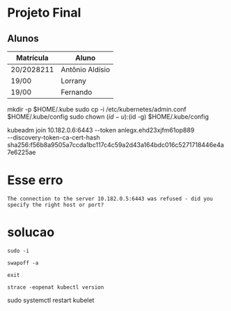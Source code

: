 # Projeto Final

## Alunos
|Matrícula | Aluno |
| -- | -- |
| 20/2028211  |  Antônio Aldísio |
|  19/00 | Lorrany  |
|  19/00 | Fernando  |



  mkdir -p $HOME/.kube
  sudo cp -i /etc/kubernetes/admin.conf $HOME/.kube/config
  sudo chown $(id -u):$(id -g) $HOME/.kube/config

kubeadm join 10.182.0.6:6443 --token anlegx.ehd23xjfm61op889 \
        --discovery-token-ca-cert-hash sha256:f56b8a9505a7ccda1bc117c4c59a2d43a164bdc016c5271718446e4a7e6225ae 
# Esse erro 
```        
The connection to the server 10.182.0.5:6443 was refused - did you specify the right host or port?
```
# solucao 
```
sudo -i

swapoff -a

exit

strace -eopenat kubectl version
```

sudo systemctl restart kubelet